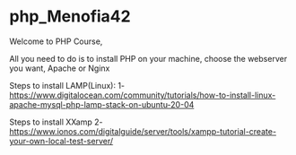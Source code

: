 # php_Menofia42
Welcome to PHP Course, 

All you need to do is to install PHP on your machine, 
choose the webserver you want, Apache or Nginx


Steps to install LAMP(Linux):
1- https://www.digitalocean.com/community/tutorials/how-to-install-linux-apache-mysql-php-lamp-stack-on-ubuntu-20-04

Steps to install XXamp
2- https://www.ionos.com/digitalguide/server/tools/xampp-tutorial-create-your-own-local-test-server/




